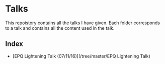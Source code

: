 # Talks
This repoistory contains all the talks I have given. Each folder corresponds to a talk and contains all the content used in the talk.

## Index
+ [EPQ Lightening Talk (07/11/16)](/tree/master/EPQ Lightening Talk)

